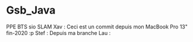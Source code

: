 # Gsb_Java
PPE BTS sio SLAM
Xav : Ceci est un commit depuis mon MacBook Pro 13" fin-2020 :p
Stef : Depuis ma branche
Lau : 

